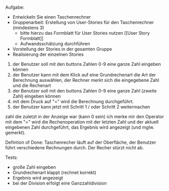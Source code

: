 Aufgabe:
- Entwickeln Sie einen Taschenrechner
- Gruppenarbeit: Erstellung von User-Stories für den Taschenrechner (mindestens 3)
	- bitte hierzu das Formblatt für User Stories nutzen [[User Story Formblatt]]
	- Aufwandsschätzung durchführen
- Vorstellung der Stories in der gesamten Gruppe
- Realisierung der einzelnen Stories

1. der Benutzer soll mit den buttons  Zahlen 0-9 eine ganze Zahl eingeben können
2.  der Benutzer kann mit dem Klick auf eine Grundrechenart die Art der Berechnung auswählen, der Rechner merkt sich die eingegebene Zahl und die Rechenart
3. der Benutzer soll mit den buttons  Zahlen 0-9 eine ganze Zahl (zweite Zahl) eingeben können
4. mit dem Druck auf "=" wird die Berechnung durchgeführt.
5. der Benutzer kann jetzt mit Schritt 1 / oder Schritt 2 weitermachen


zahl die zuletzt in der Anzeige war (kann 0 sein)
ich merke mir den Operator
mit dem "=" wird die Rechenoperation mit der letzten Zahl und der aktuell eingebenen Zahl durchgeführt, das Ergebnis wird angezeigt (und mglw. gemerkt).

Defintion of Done:
Taschenrecher läuft auf der Oberfläche, der Benutzer führt verschiedene Rechnungen durch. Der Recher stürzt nicht ab.

Tests:
- große Zahl eingeben
- Grundrechenart klappt (rechnet korrekt)
- Ergebnis wird angezeigt
- bei der Division erfolgt eine Ganzzahldivision


